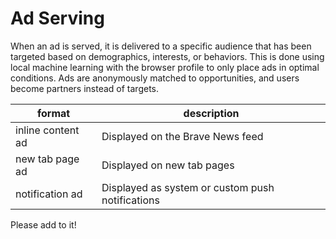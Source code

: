 # Ad Serving

When an ad is served, it is delivered to a specific audience that has been targeted based on demographics, interests, or behaviors. This is done using local machine learning with the browser profile to only place ads in optimal conditions. Ads are anonymously matched to opportunities, and users become partners instead of targets.

| format  | description  |
|---|---|
| inline content ad  | Displayed on the Brave News feed  |
| new tab page ad  | Displayed on new tab pages  |
| notification ad  | Displayed as system or custom push notifications  |

Please add to it!
